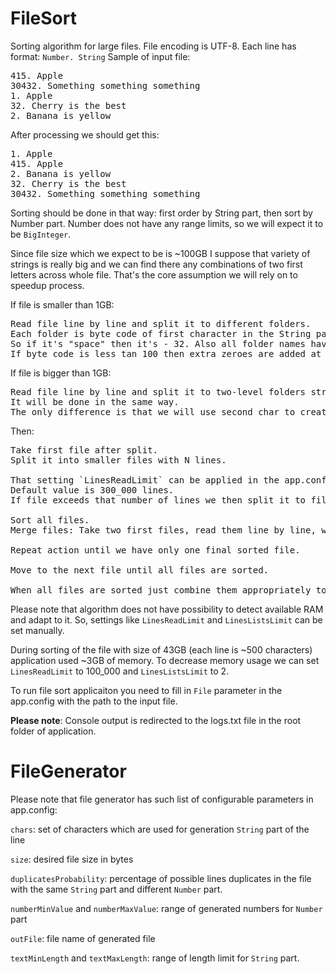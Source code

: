 # FileSort

Sorting algorithm for large files.
File encoding is UTF-8.
Each line has format: `Number. String`
Sample of input file:

<pre>415. Apple
30432. Something something something
1. Apple
32. Cherry is the best
2. Banana is yellow</pre>

After processing we should get this:

<pre>
1. Apple
415. Apple
2. Banana is yellow
32. Cherry is the best
30432. Something something something
</pre>

Sorting should be done in that way: first order by String part, then sort by Number part.
Number does not have any range limits, so we will expect it to be `BigInteger`.

Since file size which we expect to be is ~100GB I suppose that variety of strings is really big and we can find there any combinations of two first letters across whole file.
That's the core assumption we will rely on to speedup process.

If file is smaller than 1GB:

<pre>Read file line by line and split it to different folders. 
Each folder is byte code of first character in the String part of the line.
So if it's "space" then it's - 32. Also all folder names have 3 letters. 
If byte code is less tan 100 then extra zeroes are added at left: "032".
</pre>

If file is bigger than 1GB:

<pre>Read file line by line and split it to two-level folders structure. 
It will be done in the same way.
The only difference is that we will use second char to create nested folder.
</pre>

Then:

<pre>
Take first file after split.
Split it into smaller files with N lines.

That setting `LinesReadLimit` can be applied in the app.config.
Default value is 300_000 lines.
If file exceeds that number of lines we then split it to files with that number of lines.

Sort all files.
Merge files: Take two first files, read them line by line, write to the third temp file.

Repeat action until we have only one final sorted file.

Move to the next file until all files are sorted.

When all files are sorted just combine them appropriately to the order of folders.
</pre>

Please note that algorithm does not have possibility to detect available RAM and adapt to it.
So, settings like `LinesReadLimit` and `LinesListsLimit` can be set manually.

During sorting of the file with size of 43GB (each line is ~500 characters) application used ~3GB of memory.
To decrease memory usage we can set `LinesReadLimit` to 100_000 and `LinesListsLimit` to 2.

To run file sort applicaiton you need to fill in `File` parameter in the app.config with the path to the input file.

<b>Please note</b>: Console output is redirected to the logs.txt file in the root folder of application.

# FileGenerator

Please note that file generator has such list of configurable parameters in app.config:

`chars`: set of characters which are used for generation `String` part of the line

`size`: desired file size in bytes

`duplicatesProbability`: percentage of possible lines duplicates in the file with the same `String` part and different `Number` part.

`numberMinValue` and `numberMaxValue`: range of generated numbers for `Number` part

`outFile`: file name of generated file

`textMinLength` and `textMaxLength`: range of length limit for `String` part.
